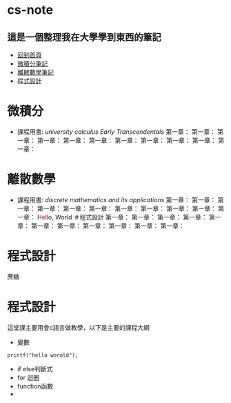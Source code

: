 # cs-note
## 這是一個整理我在大學學到東西的筆記
- [回到首頁](#top)
- [微積分筆記](#微積分)
- [離散數學筆記](#離散數學)
- [程式設計](#程式設計)
# 微積分
- 課程用書:  *university calculus Early Transcendentals*
第一章：
第一章：
第一章：
第一章：
第一章：
第一章：
第一章：
第一章：
第一章：
第一章：
第一章：
# 離散數學
- 課程用書: *discrete mathematics and its applications*
第一章：
第一章：
第一章：
第一章：
第一章：
第一章：
第一章：
第一章：
第一章：
第一章：
第一章：
H<font color="#f00">e</font>llo, World
＃程式設計
第一章：
第一章：
第一章：
第一章：
第一章：
第一章：
第一章：
第一章：
第一章：
第一章：
第一章：
# 程式設計
蔗糖
# 程式設計
這堂課主要用會c語言做教學，以下是主要的課程大綱
- 變數
```
printf("hello worold");
```
- if else判斷式
- for 迴圈
- function函數
- 
